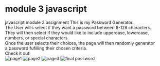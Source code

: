 # module 3 javascript
 javascript module 3 assignment
 This is my Password Generator. 
 <br>
 The User wills select if they want a password between 8-128 characters.
 <br>
 They will then select if they would like to include uppercase, lowercase, numbers, or special characters.
 <br>
 Once the user selects their choices, the page will then randomly generator a password fufilling their chosen criteria.
 <br>
 Check it out!
 <br>
![page1](https://user-images.githubusercontent.com/111591265/196317080-4b657dc7-dad6-452f-be5a-2fd18a808754.PNG)
![page2](https://user-images.githubusercontent.com/111591265/196317082-9e8781b3-5a43-4622-ba61-023a24b8c507.PNG)
![page3](https://user-images.githubusercontent.com/111591265/196317083-ca2ea421-45f4-49f2-82ba-35cdc245b4e2.PNG)
![final password](https://user-images.githubusercontent.com/111591265/196317084-703b5e78-81e8-4d7e-a7d4-e4906852a979.PNG)
